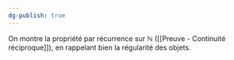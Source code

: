 ```yaml
---
dg-publish: true
---
```


On montre la propriété par récurrence sur $\mathbb{N}$ ([[Preuve - Continuité réciproque]]), en rappelant bien la régularité des objets.
